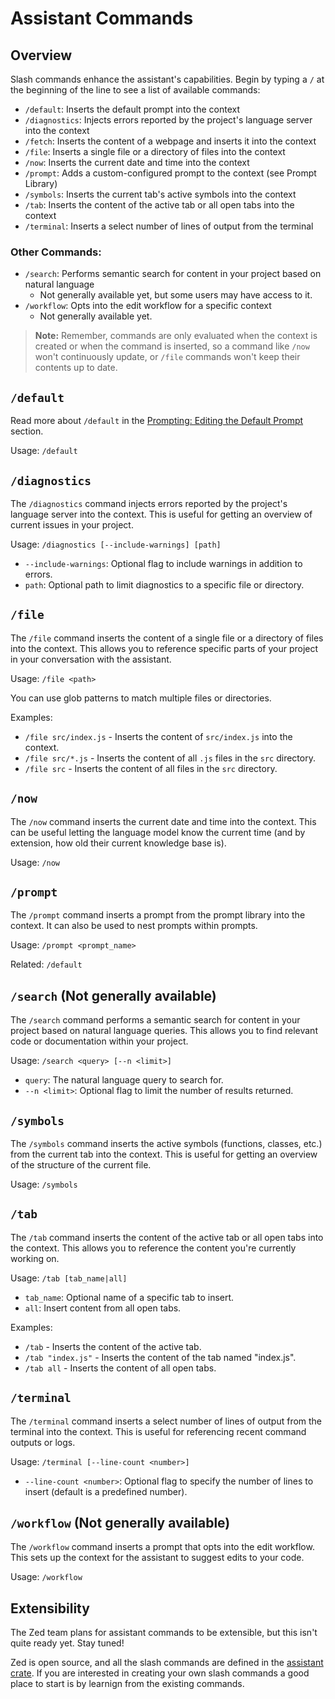 # Assistant Commands

## Overview

Slash commands enhance the assistant's capabilities. Begin by typing a `/` at the beginning of the line to see a list of available commands:

- `/default`: Inserts the default prompt into the context
- `/diagnostics`: Injects errors reported by the project's language server into the context
- `/fetch`: Inserts the content of a webpage and inserts it into the context
- `/file`: Inserts a single file or a directory of files into the context
- `/now`: Inserts the current date and time into the context
- `/prompt`: Adds a custom-configured prompt to the context (see Prompt Library)
- `/symbols`: Inserts the current tab's active symbols into the context
- `/tab`: Inserts the content of the active tab or all open tabs into the context
- `/terminal`: Inserts a select number of lines of output from the terminal

### Other Commands:
- `/search`: Performs semantic search for content in your project based on natural language
  - Not generally available yet, but some users may have access to it.
- `/workflow`: Opts into the edit workflow for a specific context
  - Not generally available yet.

> **Note:** Remember, commands are only evaluated when the context is created or when the command is inserted, so a command like `/now` won't continuously update, or `/file` commands won't keep their contents up to date.

## `/default`

Read more about `/default` in the [Prompting: Editing the Default Prompt](/assistant/prompting.md#default-prompt) section.

Usage: `/default`

## `/diagnostics`

The `/diagnostics` command injects errors reported by the project's language server into the context. This is useful for getting an overview of current issues in your project.

Usage: `/diagnostics [--include-warnings] [path]`

- `--include-warnings`: Optional flag to include warnings in addition to errors.
- `path`: Optional path to limit diagnostics to a specific file or directory.

## `/file`

The `/file` command inserts the content of a single file or a directory of files into the context. This allows you to reference specific parts of your project in your conversation with the assistant.

Usage: `/file <path>`

You can use glob patterns to match multiple files or directories.

Examples:

- `/file src/index.js` - Inserts the content of `src/index.js` into the context.
- `/file src/*.js` - Inserts the content of all `.js` files in the `src` directory.
- `/file src` - Inserts the content of all files in the `src` directory.

## `/now`

The `/now` command inserts the current date and time into the context. This can be useful letting the language model know the current time (and by extension, how old their current knowledge base is).

Usage: `/now`

## `/prompt`

The `/prompt` command inserts a prompt from the prompt library into the context. It can also be used to nest prompts within prompts.

Usage: `/prompt <prompt_name>`

Related: `/default`

## `/search` (Not generally available)

The `/search` command performs a semantic search for content in your project based on natural language queries. This allows you to find relevant code or documentation within your project.

Usage: `/search <query> [--n <limit>]`

- `query`: The natural language query to search for.
- `--n <limit>`: Optional flag to limit the number of results returned.

## `/symbols`

The `/symbols` command inserts the active symbols (functions, classes, etc.) from the current tab into the context. This is useful for getting an overview of the structure of the current file.

Usage: `/symbols`

## `/tab`

The `/tab` command inserts the content of the active tab or all open tabs into the context. This allows you to reference the content you're currently working on.

Usage: `/tab [tab_name|all]`

- `tab_name`: Optional name of a specific tab to insert.
- `all`: Insert content from all open tabs.

Examples:

- `/tab` - Inserts the content of the active tab.
- `/tab "index.js"` - Inserts the content of the tab named "index.js".
- `/tab all` - Inserts the content of all open tabs.

## `/terminal`

The `/terminal` command inserts a select number of lines of output from the terminal into the context. This is useful for referencing recent command outputs or logs.

Usage: `/terminal [--line-count <number>]`

- `--line-count <number>`: Optional flag to specify the number of lines to insert (default is a predefined number).

## `/workflow` (Not generally available)

The `/workflow` command inserts a prompt that opts into the edit workflow. This sets up the context for the assistant to suggest edits to your code.

Usage: `/workflow`

## Extensibility

The Zed team plans for assistant commands to be extensible, but this isn't quite ready yet. Stay tuned!

Zed is open source, and all the slash commands are defined in the [assistant crate](https://github.com/zed-industries/zed/tree/main/crates/assistant/src/slash_command). If you are interested in creating your own slash commands a good place to start is by learnign from the existing commands.
